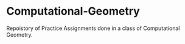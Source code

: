 # Computational-Geometry

Repoistory of Practice Assignments done in a class of Computational Geometry.
